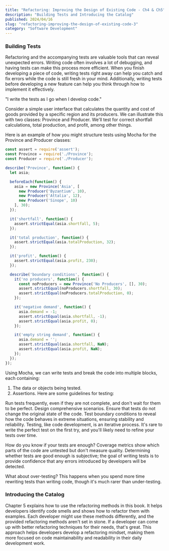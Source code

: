 ```yaml
---
title: "Refactoring: Improving the Design of Existing Code - Ch4 & Ch5"
description: "Building Tests and Introducing the Catalog"
published: 2024/04/16
slug: "refactoring-improving-the-design-of-existing-code-3"
category: "Software Development"
---
```


###  Building Tests

Refactoring and the accompanying tests are valuable tools that can reveal unexpected errors. Writing code often involves a lot of debugging, and having tests can make this process more efficient. When you finish developing a piece of code, writing tests right away can help you catch and fix errors while the code is still fresh in your mind. Additionally, writing tests before developing a new feature can help you think through how to implement it effectively.

"I write the tests as I go when I develop code."

Consider a simple user interface that calculates the quantity and cost of goods provided by a specific region and its producers. We can illustrate this with two classes: Province and Producer. We'll test for correct shortfall calculations, total production, and profit, among other things.

Here is an example of how you might structure tests using Mocha for the Province and Producer classes:

````js
const assert = require('assert');
const Province = require('./Province');
const Producer = require('./Producer');

describe('Province', function() {
  let asia;

  beforeEach(function() {
    asia = new Province('Asia', [
      new Producer('Byzantium', 10),
      new Producer('Attalia', 12),
      new Producer('Sinope', 10)
    ], 30);
  });

  it('shortfall', function() {
    assert.strictEqual(asia.shortfall, 5);
  });

  it('total production', function() {
    assert.strictEqual(asia.totalProduction, 32);
  });

  it('profit', function() {
    assert.strictEqual(asia.profit, 230);
  });

  describe('boundary conditions', function() {
    it('no producers', function() {
      const noProducers = new Province('No Producers', [], 30);
      assert.strictEqual(noProducers.shortfall, 30);
      assert.strictEqual(noProducers.totalProduction, 0);
    });

    it('negative demand', function() {
      asia.demand = -1;
      assert.strictEqual(asia.shortfall, -1);
      assert.strictEqual(asia.profit, 0);
    });

    it('empty string demand', function() {
      asia.demand = '';
      assert.strictEqual(asia.shortfall, NaN);
      assert.strictEqual(asia.profit, NaN);
    });
  });
});

````

Using Mocha, we can write tests and break the code into multiple blocks, each containing:

1. The data or objects being tested.
2. Assertions.
Here are some guidelines for testing:

Run tests frequently, even if they are not complete, and don't wait for them to be perfect.
Design comprehensive scenarios.
Ensure that tests do not change the original state of the code.
Test boundary conditions to reveal how the code behaves in extreme situations, ensuring stability and reliability.
Testing, like code development, is an iterative process. It's rare to write the perfect test on the first try, and you'll likely need to refine your tests over time.

How do you know if your tests are enough? Coverage metrics show which parts of the code are untested but don't measure quality. Determining whether tests are good enough is subjective; the goal of writing tests is to provide confidence that any errors introduced by developers will be detected.

What about over-testing? This happens when you spend more time rewriting tests than writing code, though it's much rarer than under-testing.


### Introducing the Catalog

Chapter 5 explains how to use the refactoring methods in this book. It helps developers identify code smells and shows how to refactor them with examples. Each developer might use these methods differently, and the provided refactoring methods aren't set in stone. If a developer can come up with better refactoring techniques for their needs, that's great. This approach helps developers develop a refactoring mindset, making them more focused on code maintainability and readability in their daily development work.